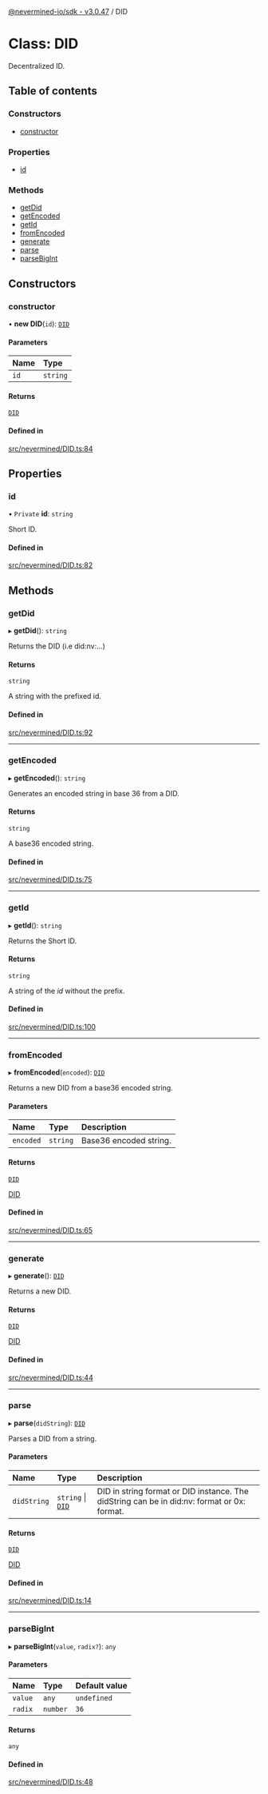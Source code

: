 [@nevermined-io/sdk - v3.0.47](../code-reference.md) / DID

# Class: DID

Decentralized ID.

## Table of contents

### Constructors

- [constructor](DID.md#constructor)

### Properties

- [id](DID.md#id)

### Methods

- [getDid](DID.md#getdid)
- [getEncoded](DID.md#getencoded)
- [getId](DID.md#getid)
- [fromEncoded](DID.md#fromencoded)
- [generate](DID.md#generate)
- [parse](DID.md#parse)
- [parseBigInt](DID.md#parsebigint)

## Constructors

### constructor

• **new DID**(`id`): [`DID`](DID.md)

#### Parameters

| Name | Type     |
| :--- | :------- |
| `id` | `string` |

#### Returns

[`DID`](DID.md)

#### Defined in

[src/nevermined/DID.ts:84](https://github.com/nevermined-io/sdk-js/blob/db42a2a70293f73d5f0e0208dd90541855f3ca93/src/nevermined/DID.ts#L84)

## Properties

### id

• `Private` **id**: `string`

Short ID.

#### Defined in

[src/nevermined/DID.ts:82](https://github.com/nevermined-io/sdk-js/blob/db42a2a70293f73d5f0e0208dd90541855f3ca93/src/nevermined/DID.ts#L82)

## Methods

### getDid

▸ **getDid**(): `string`

Returns the DID (i.e did:nv:...)

#### Returns

`string`

A string with the prefixed id.

#### Defined in

[src/nevermined/DID.ts:92](https://github.com/nevermined-io/sdk-js/blob/db42a2a70293f73d5f0e0208dd90541855f3ca93/src/nevermined/DID.ts#L92)

---

### getEncoded

▸ **getEncoded**(): `string`

Generates an encoded string in base 36 from a DID.

#### Returns

`string`

A base36 encoded string.

#### Defined in

[src/nevermined/DID.ts:75](https://github.com/nevermined-io/sdk-js/blob/db42a2a70293f73d5f0e0208dd90541855f3ca93/src/nevermined/DID.ts#L75)

---

### getId

▸ **getId**(): `string`

Returns the Short ID.

#### Returns

`string`

A string of the _id_ without the prefix.

#### Defined in

[src/nevermined/DID.ts:100](https://github.com/nevermined-io/sdk-js/blob/db42a2a70293f73d5f0e0208dd90541855f3ca93/src/nevermined/DID.ts#L100)

---

### fromEncoded

▸ **fromEncoded**(`encoded`): [`DID`](DID.md)

Returns a new DID from a base36 encoded string.

#### Parameters

| Name      | Type     | Description            |
| :-------- | :------- | :--------------------- |
| `encoded` | `string` | Base36 encoded string. |

#### Returns

[`DID`](DID.md)

[DID](DID.md)

#### Defined in

[src/nevermined/DID.ts:65](https://github.com/nevermined-io/sdk-js/blob/db42a2a70293f73d5f0e0208dd90541855f3ca93/src/nevermined/DID.ts#L65)

---

### generate

▸ **generate**(): [`DID`](DID.md)

Returns a new DID.

#### Returns

[`DID`](DID.md)

[DID](DID.md)

#### Defined in

[src/nevermined/DID.ts:44](https://github.com/nevermined-io/sdk-js/blob/db42a2a70293f73d5f0e0208dd90541855f3ca93/src/nevermined/DID.ts#L44)

---

### parse

▸ **parse**(`didString`): [`DID`](DID.md)

Parses a DID from a string.

#### Parameters

| Name        | Type                        | Description                                                                                 |
| :---------- | :-------------------------- | :------------------------------------------------------------------------------------------ |
| `didString` | `string` \| [`DID`](DID.md) | DID in string format or DID instance. The didString can be in did:nv: format or 0x: format. |

#### Returns

[`DID`](DID.md)

[DID](DID.md)

#### Defined in

[src/nevermined/DID.ts:14](https://github.com/nevermined-io/sdk-js/blob/db42a2a70293f73d5f0e0208dd90541855f3ca93/src/nevermined/DID.ts#L14)

---

### parseBigInt

▸ **parseBigInt**(`value`, `radix?`): `any`

#### Parameters

| Name    | Type     | Default value |
| :------ | :------- | :------------ |
| `value` | `any`    | `undefined`   |
| `radix` | `number` | `36`          |

#### Returns

`any`

#### Defined in

[src/nevermined/DID.ts:48](https://github.com/nevermined-io/sdk-js/blob/db42a2a70293f73d5f0e0208dd90541855f3ca93/src/nevermined/DID.ts#L48)
